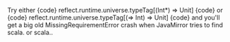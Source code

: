 Try either
{code}
reflect.runtime.universe.typeTag[(Int*) => Unit]
{code}
or
{code}
reflect.runtime.universe.typeTag[(=> Int) => Unit]
{code}
and you'll get a big old MissingRequirementError crash when JavaMirror tries to find scala.<repeated> or scala.<byname>.
